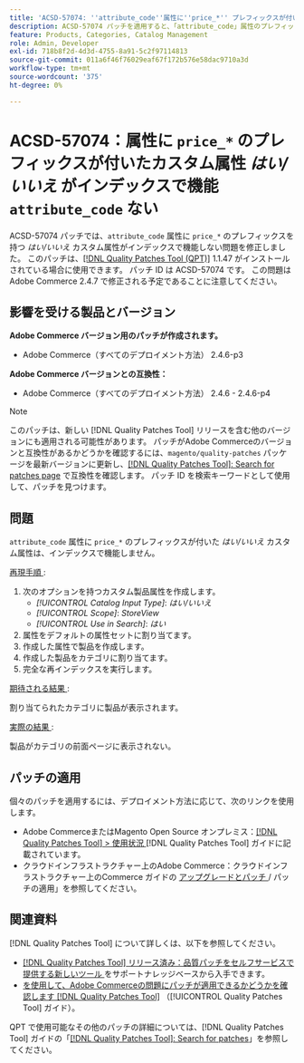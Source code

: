 ```yaml
---
title: 'ACSD-57074: ''attribute_code''属性に''price_*'' プレフィックスが付いた*Yes/No* カスタム属性がインデックスで機能しません'
description: ACSD-57074 パッチを適用すると、「attribute_code」属性のプレフィックスが「price_*」のカスタム属性がインデックスで機能しないAdobe Commerceの問題を修正できます。
feature: Products, Categories, Catalog Management
role: Admin, Developer
exl-id: 718b8f2d-4d3d-4755-8a91-5c2f97114813
source-git-commit: 011a6f46f76029eaf67f172b576e58dac9710a3d
workflow-type: tm+mt
source-wordcount: '375'
ht-degree: 0%

---
```


# ACSD-57074：属性に `price_*` のプレフィックスが付いたカスタム属性 *はい/いいえ* がインデックスで機能 `attribute_code` ない

ACSD-57074 パッチでは、`attribute_code` 属性に `price_*` のプレフィックスを持つ *はい/いいえ* カスタム属性がインデックスで機能しない問題を修正しました。 このパッチは、[[!DNL Quality Patches Tool (QPT)]](https://experienceleague.adobe.com/ja/docs/commerce-operations/tools/quality-patches-tool/quality-patches-tool-to-self-serve-quality-patches) 1.1.47 がインストールされている場合に使用できます。 パッチ ID は ACSD-57074 です。 この問題はAdobe Commerce 2.4.7 で修正される予定であることに注意してください。

## 影響を受ける製品とバージョン

**Adobe Commerce バージョン用のパッチが作成されます。**

* Adobe Commerce（すべてのデプロイメント方法） 2.4.6-p3

**Adobe Commerce バージョンとの互換性：**

* Adobe Commerce（すべてのデプロイメント方法） 2.4.6 - 2.4.6-p4

>[!NOTE]
>
>このパッチは、新しい [!DNL Quality Patches Tool] リリースを含む他のバージョンにも適用される可能性があります。 パッチがAdobe Commerceのバージョンと互換性があるかどうかを確認するには、`magento/quality-patches` パッケージを最新バージョンに更新し、[[!DNL Quality Patches Tool]: Search for patches page](https://experienceleague.adobe.com/tools/commerce-quality-patches/index.html?lang=ja) で互換性を確認します。 パッチ ID を検索キーワードとして使用して、パッチを見つけます。

## 問題

`attribute_code` 属性に `price_*` のプレフィックスが付いた *はい/いいえ* カスタム属性は、インデックスで機能しません。

<u> 再現手順 </u>:

1. 次のオプションを持つカスタム製品属性を作成します。
   * *[!UICONTROL Catalog Input Type]*: *はい/いいえ*
   * *[!UICONTROL Scope]*: *StoreView*
   * *[!UICONTROL Use in Search]*: *はい*
1. 属性をデフォルトの属性セットに割り当てます。
1. 作成した属性で製品を作成します。
1. 作成した製品をカテゴリに割り当てます。
1. 完全な再インデックスを実行します。

<u> 期待される結果 </u>:

割り当てられたカテゴリに製品が表示されます。

<u> 実際の結果 </u>:

製品がカテゴリの前面ページに表示されない。

## パッチの適用

個々のパッチを適用するには、デプロイメント方法に応じて、次のリンクを使用します。

* Adobe CommerceまたはMagento Open Source オンプレミス：[[!DNL Quality Patches Tool] > 使用状況 ](/help/tools/quality-patches-tool/usage.md) [!DNL Quality Patches Tool] ガイドに記載されています。
* クラウドインフラストラクチャー上のAdobe Commerce：クラウドインフラストラクチャー上のCommerce ガイドの [ アップグレードとパッチ ](https://experienceleague.adobe.com/docs/commerce-cloud-service/user-guide/develop/upgrade/apply-patches.html?lang=ja)/ パッチの適用」を参照してください。

## 関連資料

[!DNL Quality Patches Tool] について詳しくは、以下を参照してください。

* [[!DNL Quality Patches Tool]  リリース済み：品質パッチをセルフサービスで提供する新しいツール ](https://experienceleague.adobe.com/ja/docs/commerce-operations/tools/quality-patches-tool/quality-patches-tool-to-self-serve-quality-patches) をサポートナレッジベースから入手できます。
* [ を使用して、Adobe Commerceの問題にパッチが適用できるかどうかを確認します  [!DNL Quality Patches Tool]](/help/tools/quality-patches-tool/patches-available-in-qpt/check-patch-for-magento-issue-with-magento-quality-patches.md) （[!UICONTROL Quality Patches Tool] ガイド）。


QPT で使用可能なその他のパッチの詳細については、[!DNL Quality Patches Tool] ガイドの「[[!DNL Quality Patches Tool]: Search for patches](https://experienceleague.adobe.com/tools/commerce-quality-patches/index.html?lang=ja)」を参照してください。
